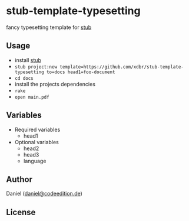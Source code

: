 stub-template-typesetting
=========================

fancy typesetting template for [stub](https://github.com/xdbr/stub)

Usage
-----

* install [stub](https://github.com/xdbr/stub)
* `stub project:new template=https://github.com/xdbr/stub-template-typesetting to=docs head1=foo-document`
* `cd docs`
* install the projects dependencies
* `rake`
* `open main.pdf`

Variables
---------

* Required variables
    * head1
* Optional variables
    * head2
    * head3
    * language

Author
------

Daniel (<daniel@codeedition.de>)

License
-------